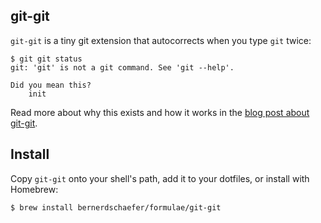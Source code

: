 git-git
-------

`git-git` is a tiny git extension that autocorrects when you type `git` twice:

```
$ git git status
git: 'git' is not a git command. See 'git --help'.

Did you mean this?
	init
```

Read more about why this exists and how it works in the [blog post about
git-git][post].

  [post]: https://bernerdschaefer.com/2016/11/17/git-git-the-world-s-smallest-git-plugin.html

## Install

Copy `git-git` onto your shell's path, add it to your dotfiles, or install
with Homebrew:

```
$ brew install bernerdschaefer/formulae/git-git
```
